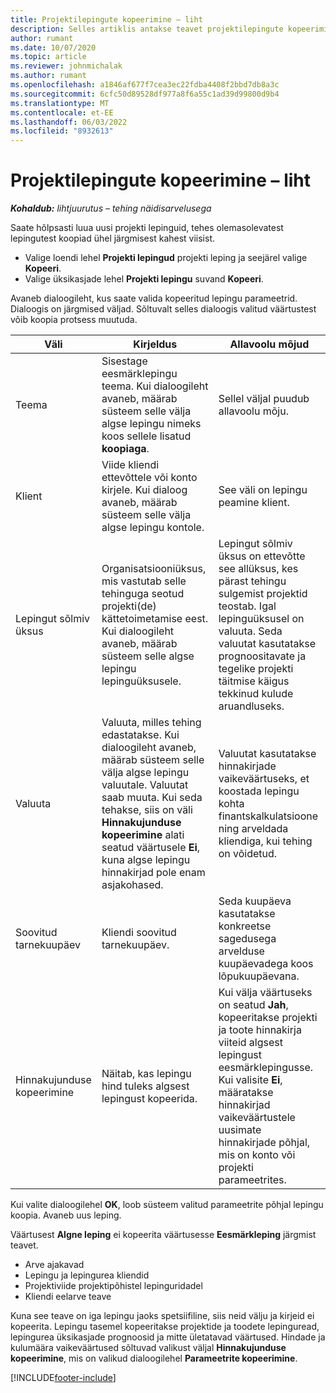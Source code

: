 ```yaml
---
title: Projektilepingute kopeerimine – liht
description: Selles artiklis antakse teavet projektilepingute kopeerimise kohta Project Operationsis.
author: rumant
ms.date: 10/07/2020
ms.topic: article
ms.reviewer: johnmichalak
ms.author: rumant
ms.openlocfilehash: a1846af677f7cea3ec22fdba4408f2bbd7db8a3c
ms.sourcegitcommit: 6cfc50d89528df977a8f6a55c1ad39d99800d9b4
ms.translationtype: MT
ms.contentlocale: et-EE
ms.lasthandoff: 06/03/2022
ms.locfileid: "8932613"
---
```

# <a name="copy-project-contracts---lite"></a>Projektilepingute kopeerimine – liht

_**Kohaldub:** lihtjuurutus – tehing näidisarvelusega_

Saate hõlpsasti luua uusi projekti lepinguid, tehes olemasolevatest lepingutest koopiad ühel järgmisest kahest viisist. 

  - Valige loendi lehel **Projekti lepingud** projekti leping ja seejärel valige **Kopeeri**.
  - Valige üksikasjade lehel **Projekti lepingu** suvand **Kopeeri**.

Avaneb dialoogileht, kus saate valida kopeeritud lepingu parameetrid. Dialoogis on järgmised väljad. Sõltuvalt selles dialoogis valitud väärtustest võib koopia protsess muutuda.

| **Väli** | **Kirjeldus** | **Allavoolu mõjud** |
| --- | --- | --- |
| Teema | Sisestage eesmärklepingu teema. Kui dialoogileht avaneb, määrab süsteem selle välja algse lepingu nimeks koos sellele lisatud **koopiaga**. | Sellel väljal puudub allavoolu mõju. |
| Klient | Viide kliendi ettevõttele või konto kirjele. Kui dialoog avaneb, määrab süsteem selle välja algse lepingu kontole. | See väli on lepingu peamine klient. |
| Lepingut sõlmiv üksus | Organisatsiooniüksus, mis vastutab selle tehinguga seotud projekti(de) kättetoimetamise eest. Kui dialoogileht avaneb, määrab süsteem selle algse lepingu lepinguüksusele. | Lepingut sõlmiv üksus on ettevõtte see allüksus, kes pärast tehingu sulgemist projektid teostab. Igal lepinguüksusel on valuuta. Seda valuutat kasutatakse prognoositavate ja tegelike projekti täitmise käigus tekkinud kulude aruandluseks. |
| Valuuta | Valuuta, milles tehing edastatakse. Kui dialoogileht avaneb, määrab süsteem selle välja algse lepingu valuutale. Valuutat saab muuta. Kui seda tehakse, siis on väli **Hinnakujunduse kopeerimine** alati seatud väärtusele **Ei**, kuna algse lepingu hinnakirjad pole enam asjakohased. | Valuutat kasutatakse hinnakirjade vaikeväärtuseks, et koostada lepingu kohta finantskalkulatsioone ning arveldada kliendiga, kui tehing on võidetud. |
| Soovitud tarnekuupäev | Kliendi soovitud tarnekuupäev. | Seda kuupäeva kasutatakse konkreetse sagedusega arvelduse kuupäevadega koos lõpukuupäevana. |
| Hinnakujunduse kopeerimine | Näitab, kas lepingu hind tuleks algsest lepingust kopeerida. | Kui välja väärtuseks on seatud **Jah**, kopeeritakse projekti ja toote hinnakirja viiteid algsest lepingust eesmärklepingusse. Kui valisite **Ei**, määratakse hinnakirjad vaikeväärtustele uusimate hinnakirjade põhjal, mis on konto või projekti parameetrites. |

Kui valite dialoogilehel **OK**, loob süsteem valitud parameetrite põhjal lepingu koopia. Avaneb uus leping.

Väärtusest **Algne leping** ei kopeerita väärtusesse **Eesmärkleping** järgmist teavet.

  - Arve ajakavad
  - Lepingu ja lepingurea kliendid
  - Projektiviide projektipõhistel lepinguridadel
  - Kliendi eelarve teave

Kuna see teave on iga lepingu jaoks spetsiifiline, siis neid välju ja kirjeid ei kopeerita. Lepingu tasemel kopeeritakse projektide ja toodete lepinguread, lepingurea üksikasjade prognoosid ja mitte ületatavad väärtused. Hindade ja kulumäära vaikeväärtused sõltuvad valikust väljal **Hinnakujunduse kopeerimine**, mis on valikud dialoogilehel **Parameetrite kopeerimine**.


[!INCLUDE[footer-include](../../includes/footer-banner.md)]